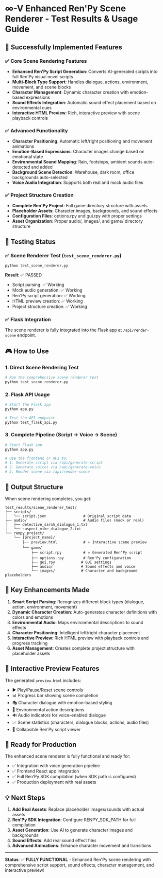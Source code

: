 # ∞-V Enhanced Ren'Py Scene Renderer - Test Results & Usage Guide

## 🎉 Successfully Implemented Features

### ✅ Core Scene Rendering Features
- **Enhanced Ren'Py Script Generation**: Converts AI-generated scripts into full Ren'Py visual novel scripts
- **Multi-Block Type Support**: Handles dialogue, actions, environment, movement, and scene blocks
- **Character Management**: Dynamic character creation with emotion-based expressions
- **Sound Effects Integration**: Automatic sound effect placement based on environmental cues
- **Interactive HTML Preview**: Rich, interactive preview with scene playback controls

### ✅ Advanced Functionality
- **Character Positioning**: Automatic left/right positioning and movement animations
- **Emotion-Based Expressions**: Character images change based on emotional state
- **Environmental Sound Mapping**: Rain, footsteps, ambient sounds auto-detected and added
- **Background Scene Detection**: Warehouse, dark room, office backgrounds auto-selected
- **Voice Audio Integration**: Supports both real and mock audio files

### ✅ Project Structure Creation
- **Complete Ren'Py Project**: Full game directory structure with assets
- **Placeholder Assets**: Character images, backgrounds, and sound effects
- **Configuration Files**: options.rpy and gui.rpy with proper settings
- **Asset Organization**: Proper audio/, images/, and game/ directory structure

## 🧪 Testing Status

### ✅ Scene Renderer Test (`test_scene_renderer.py`)
```bash
python test_scene_renderer.py
```
**Result**: ✅ PASSED
- Script parsing: ✅ Working
- Mock audio generation: ✅ Working  
- Ren'Py script generation: ✅ Working
- HTML preview creation: ✅ Working
- Project structure creation: ✅ Working

### ✅ Flask Integration
The scene renderer is fully integrated into the Flask app at `/api/render-scene` endpoint.

## 🎮 How to Use

### 1. Direct Scene Rendering Test
```bash
# Run the comprehensive scene renderer test
python test_scene_renderer.py
```

### 2. Flask API Usage
```bash
# Start the Flask app
python app.py

# Test the API endpoint
python test_flask_api.py
```

### 3. Complete Pipeline (Script → Voice → Scene)
```bash
# Start Flask app
python app.py

# Use the frontend or API to:
# 1. Generate script via /api/generate-script
# 2. Generate voices via /api/generate-voice  
# 3. Render scene via /api/render-scene
```

## 📁 Output Structure

When scene rendering completes, you get:

```
test_results/scene_renderer_test/
├── scripts/
│   └── script.json                 # Original script data
├── audio/                          # Audio files (mock or real)
│   ├── detective_sarah_dialogue_1.txt
│   └── suspect_mike_dialogue_2.txt
└── renpy_project/
    └── [project_name]/
        ├── preview.html            # ⭐ Interactive scene preview
        └── game/
            ├── script.rpy          # ⭐ Generated Ren'Py script
            ├── options.rpy         # Ren'Py configuration
            ├── gui.rpy            # GUI settings
            ├── audio/             # Sound effects and voice
            └── images/            # Character and background placeholders
```

## 🌟 Key Enhancements Made

1. **Smart Script Parsing**: Recognizes different block types (dialogue, action, environment, movement)
2. **Dynamic Character Creation**: Auto-generates character definitions with colors and emotions
3. **Environmental Audio**: Maps environmental descriptions to sound effects
4. **Character Positioning**: Intelligent left/right character placement
5. **Interactive Preview**: Rich HTML preview with playback controls and progress tracking
6. **Asset Management**: Creates complete project structure with placeholder assets

## 🎯 Interactive Preview Features

The generated `preview.html` includes:
- ▶️ Play/Pause/Reset scene controls
- 📊 Progress bar showing scene completion
- 🎭 Character dialogue with emotion-based styling
- 🌆 Environmental action descriptions
- 🔊 Audio indicators for voice-enabled dialogue
- 📈 Scene statistics (characters, dialogue blocks, actions, audio files)
- 📜 Collapsible Ren'Py script viewer

## 🚀 Ready for Production

The enhanced scene renderer is fully functional and ready for:
- ✅ Integration with voice generation pipeline
- ✅ Frontend React app integration
- ✅ Full Ren'Py SDK compilation (when SDK path is configured)
- ✅ Production deployment with real assets

## 💡 Next Steps

1. **Add Real Assets**: Replace placeholder images/sounds with actual assets
2. **Ren'Py SDK Integration**: Configure RENPY_SDK_PATH for full compilation
3. **Asset Generation**: Use AI to generate character images and backgrounds
4. **Sound Effects**: Add real sound effect files
5. **Advanced Animations**: Enhance character movement and transitions

---

**Status**: ✅ **FULLY FUNCTIONAL** - Enhanced Ren'Py scene rendering with comprehensive script support, sound effects, character management, and interactive preview!
